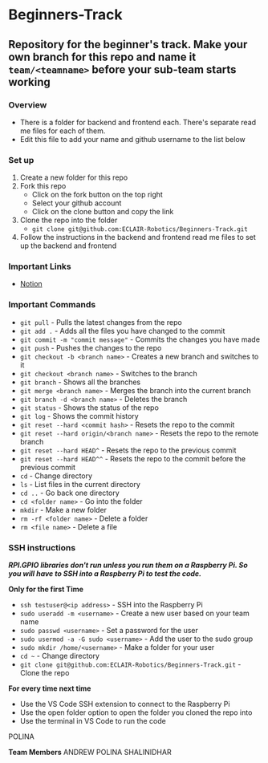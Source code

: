 # Beginners-Track
## Repository for the beginner's track. **Make your own branch for this repo and name it `team/<teamname>`** before your sub-team starts working

### Overview
- There is a folder for backend and frontend each. There's separate read me files for each of them.
- Edit this file to add your name and github username to the list below

### Set up

1. Create a new folder for this repo
2. Fork this repo
    - Click on the fork button on the top right
    - Select your github account
    - Click on the clone button and copy the link
3. Clone the repo into the folder
    - `git clone git@github.com:ECLAIR-Robotics/Beginners-Track.git`
4. Follow the instructions in the backend and frontend read me files to set up the backend and frontend

### Important Links

- [Notion](https://befitting-galliform-d9c.notion.site/Teamspace-Home-55272a58604e4c698ee3448da03d4a08?pvs=4)

### Important Commands

- `git pull` - Pulls the latest changes from the repo
- `git add .` - Adds all the files you have changed to the commit
- `git commit -m "commit message"` - Commits the changes you have made
- `git push` - Pushes the changes to the repo
- `git checkout -b <branch name>` - Creates a new branch and switches to it
- `git checkout <branch name>` - Switches to the branch
- `git branch` - Shows all the branches
- `git merge <branch name>` - Merges the branch into the current branch
- `git branch -d <branch name>` - Deletes the branch
- `git status` - Shows the status of the repo
- `git log` - Shows the commit history
- `git reset --hard <commit hash>` - Resets the repo to the commit
- `git reset --hard origin/<branch name>` - Resets the repo to the remote branch
- `git reset --hard HEAD^` - Resets the repo to the previous commit
- `git reset --hard HEAD^^` - Resets the repo to the commit before the previous commit
- `cd` - Change directory
- `ls` - List files in the current directory
- `cd ..` - Go back one directory
- `cd <folder name>` - Go into the folder
- `mkdir` - Make a new folder
- `rm -rf <folder name>` - Delete a folder
- `rm <file name>` - Delete a file

### SSH instructions

***RPI.GPIO libraries don't run unless you run them on a Raspberry Pi. So you will have to SSH into a Raspberry Pi to test the code.***

**Only for the first Time**

- `ssh testuser@<ip address>` - SSH into the Raspberry Pi
- `sudo useradd -m <username>` - Create a new user based on your team name
- `sudo passwd <username>` - Set a password for the user
- `sudo usermod -a -G sudo <username>` - Add the user to the sudo group
- `sudo mkdir /home/<username>` - Make a folder for your user
- `cd ~` - Change directory
- `git clone git@github.com:ECLAIR-Robotics/Beginners-Track.git` - Clone the repo

**For every time next time**

- Use the VS Code SSH extension to connect to the Raspberry Pi
- Use the open folder option to open the folder you cloned the repo into
- Use the terminal in VS Code to run the code


POLINA

**Team Members**
ANDREW
POLINA
SHALINIDHAR



